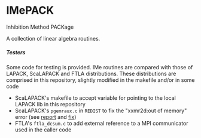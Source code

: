 # IMePACK

Inhibition Method PACKage

A collection of linear algebra routines.

##### Testers
Some code for testing is provided.
IMe routines are compared with those of LAPACK, ScaLAPACK and FTLA distributions.
These distributions are comprised in this repository, slightly modified in the makefile and/or in some code
- ScaLAPACK's makefile to accept variable for pointing to the local LAPACK lib in this repository
- ScaLAPACK's `pgemraux.c` in `REDIST` to fix the "xxmr2d:out of memory" error (see [report](https://software.intel.com/en-us/forums/intel-math-kernel-library/topic/286499) and [fix](http://icl.cs.utk.edu/lapack-forum/viewtopic.php?f=2&t=465&p=1537&hilit=xxmr2d#p1537))
- FTLA's `ftla_dcsum.c` to add external reference to a MPI communicator used in the caller code
